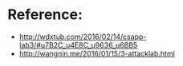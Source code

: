# Reference:
- http://wdxtub.com/2016/02/14/csapp-lab3/#u7B2C_u4E8C_u9636_u6BB5
- http://wangnin.me/2016/01/15/3-attacklab.html